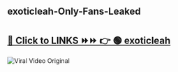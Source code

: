 
 ## exoticleah-Only-Fans-Leaked

# <h2><a href="https://clipsfans.com/exoticleah&ref=git">🔗 Click to LINKS ⏩⏩ 👉 🟢 exoticleah </a></h2>

<a href="https://clipsfans.com/exoticleah&ref=git" rel="nofollow" data-target="animated-image.originalLink"><img src="https://i.ibb.co.com/xMMVF88/686577567.gif" alt="Viral Video Original" style="max-width: 100%; display: inline-block;" data-target="animated-image.originalImage"></a>
